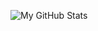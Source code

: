 ![My GitHub Stats](https://github-readme-stats.vercel.app/api?username=xixu-me&count_private=true&show_icons=true&theme=dark)
